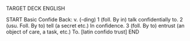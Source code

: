 TARGET DECK
ENGLISH

START
Basic
Confide
Back: v. (-ding) 1 (foll. By in) talk confidentially to. 2 (usu. Foll. By to) tell (a secret etc.) In confidence. 3 (foll. By to) entrust (an object of care, a task, etc.) To. [latin confido trust]
END
